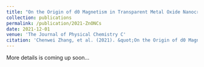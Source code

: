 ```yaml
---
title: "On the Origin of d0 Magnetism in Transparent Metal Oxide Nanocrystals"
collection: publications
permalink: /publication/2021-ZnONCs
date: 2021-12-01
venue: 'The Journal of Physical Chemistry C'
citation: 'Chenwei Zhang, et al. (2021). &quot;On the Origin of d0 Magnetism in Transparent Metal Oxide Nanocrystals.&quot; <i>The Journal of Physical Chemistry C</i>.'
---
```

More details is coming up soon...
